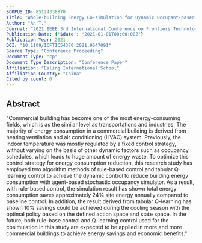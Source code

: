 ```yaml
---
SCOPUS_ID: 85124338870
Title: "Whole-building Energy Co-simulation for Dynamic Occupant-based Heating and Cooling Control with Rule-based and Q-learning Algorithms"
Author: "An T."
Journal: "2021 IEEE 3rd International Conference on Frontiers Technology of Information and Computer, ICFTIC 2021"
Publication Date: {'$date': '2021-01-01T00:00:00Z'}
Publication Year: 2021
DOI: "10.1109/ICFTIC54370.2021.9647091"
Source Type: "Conference Proceeding"
Document Type: "cp"
Document Type Description: "Conference Paper"
Affiliation: "Ealing International School"
Affiliation Country: "China"
Cited by count: 0
---
```


## Abstract
"Commercial building has become one of the most energy-consuming fields, which is as the similar level as transportations and industries. The majority of energy consumption in a commercial building is derived from heating ventilation and air conditioning (HVAC) system. Previously, the indoor temperature was mostly regulated by a fixed control strategy, without varying on the basis of other dynamic factors such as occupancy schedules, which leads to huge amount of energy waste. To optimize this control strategy for energy consumption reduction, this research study has employed two algorithm methods of rule-based control and tabular Q-learning control to achieve the dynamic control to reduce building energy consumption with agent-based stochastic occupancy simulator. As a result, with rule-based control, the simulation result has shown total energy consumption saves approximately 24% site energy annually compared to baseline control. In addition, the result derived from tabular Q-learning has shown 10% savings could be achieved during the cooling season with the optimal policy based on the defined action space and state space. In the future, both rule-base control and Q-learning control used for the cosimulation in this study are expected to be applied in more and more commercial buildings to achieve energy savings and economic benefits."
